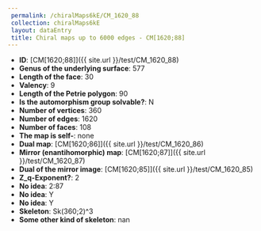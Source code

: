 ```yaml
--- 
 permalink: /chiralMaps6kE/CM_1620_88 
 collection: chiralMaps6kE
 layout: dataEntry
 title: Chiral maps up to 6000 edges - CM[1620;88]
---
```


- **ID**: [CM[1620;88]]({{ site.url }}/test/CM_1620_88)
- **Genus of the underlying surface**: 577
- **Length of the face**: 30
- **Valency**: 9
- **Length of the Petrie polygon**: 90
- **Is the automorphism group solvable?**: N
- **Number of vertices**: 360
- **Number of edges**: 1620
- **Number of faces**: 108
- **The map is self-**: none
- **Dual map**: [CM[1620;86]]({{ site.url }}/test/CM_1620_86)
- **Mirror (enantihomorphic) map**: [CM[1620;87]]({{ site.url }}/test/CM_1620_87)
- **Dual of the mirror image**: [CM[1620;85]]({{ site.url }}/test/CM_1620_85)
- **Z_q-Exponent?**: 2
- **No idea**:  2:87
- **No idea**: Y
- **No idea**: Y
- **Skeleton**: Sk(360;2)^3
- **Some other kind of skeleton**: nan
